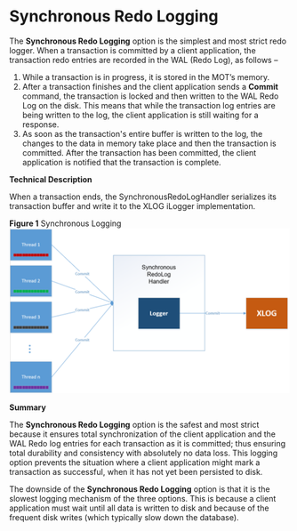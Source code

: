 # Synchronous Redo Logging<a name="EN-US_TOPIC_0276133081"></a>

The  **Synchronous Redo Logging**  option is the simplest and most strict redo logger. When a transaction is committed by a client application, the transaction redo entries are recorded in the WAL \(Redo Log\), as follows –

1.  While a transaction is in progress, it is stored in the MOT’s memory.
2.  After a transaction finishes and the client application sends a **Commit** command, the transaction is locked and then written to the WAL Redo Log on the disk. This means that while the transaction log entries are being written to the log, the client application is still waiting for a response.
3.  As soon as the transaction's entire buffer is written to the log, the changes to the data in memory take place and then the transaction is committed. After the transaction has been committed, the client application is notified that the transaction is complete.

**Technical Description**

When a transaction ends, the SynchronousRedoLogHandler serializes its transaction buffer and write it to the XLOG iLogger implementation.

**Figure  1**  Synchronous Logging![](figures/synchronous-logging.png)

**Summary**

The  **Synchronous Redo Logging**  option is the safest and most strict because it ensures total synchronization of the client application and the WAL Redo log entries for each transaction as it is committed; thus ensuring total durability and consistency with absolutely no data loss. This logging option prevents the situation where a client application might mark a transaction as successful, when it has not yet been persisted to disk.

The downside of the  **Synchronous Redo Logging**  option is that it is the slowest logging mechanism of the three options. This is because a client application must wait until all data is written to disk and because of the frequent disk writes \(which typically slow down the database\).

